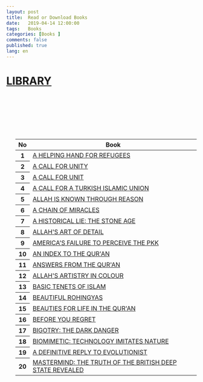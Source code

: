 ```yaml
---
layout: post
title:  Read or Download Books
date:   2019-04-14 12:00:00
tags:   Books
categories: [Books ]
comments: false
published: true
lang: en
---
```



<style type="text/css">
.tftable {font-size:12px;color:#333333;width:100%;border-width: 1px;border-color: #729ea5;border-collapse: collapse;}
.tftable th {font-size:12px;background-color:#acc8cc;border-width: 1px;padding: 8px;border-style: solid;border-color: #729ea5;text-align:left;}
.tftable tr {background-color:#d4e3e5;}
.tftable td {font-size:12px;border-width: 1px;padding: 8px;border-style: solid;border-color: #729ea5;}
.tftable tr:hover {background-color:#ffffff;}
</style>


<div class="collapse navbar-collapse" id="navbarSupportedContent">
            <a href="https://harun-yahya.github.io/index.html" ><h1><i class="fas fa-external-link-square-alt"></i> LIBRARY</h1></a>
             </div>
  
  </br>  </br>  </br> </br>  </br>  </br>
	<div class="seriesNote">
	<ul><table class="table table-hover">
  <thead>
    <tr>
      <th scope="col">No</th>
      <th scope="col">Book</th>
    </tr>
  </thead>
  <tbody> 
    <tr>
      <th scope="row">1</th>
      <td><a href="https://harun-yahya.github.io/HELPING-HAND-FOR-REFUGEES.html" target="_blank">A HELPING HAND FOR REFUGEES</a></td>
    </tr> 
    <tr>
      <th scope="row">2</th>
      <td><a href="https://harun-yahya.github.io/A-CALL-FOR-UNITY.html" target="_blank">A CALL FOR UNITY</a></td>
    </tr>
    <tr>
      <th scope="row">3</th>
      <td><a href="https://harun-yahya.github.io/A-CALL-FOR-A-UNITY.html" target="_blank">A CALL FOR UNIT</a></td>
    </tr> 
    <tr>
      <th scope="row">4</th>
      <td><a href="https://harun-yahya.github.io/A-CALL-FOR-A-TURKISH-ISLAMIC-UNION.html" target="_blank">A CALL FOR A TURKISH ISLAMIC UNION</a></td>
    </tr> 
    <tr>
      <th scope="row">5</th>
      <td><a href="https://harun-yahya.github.io/ALLAH-IS-KNOWN-THROUGH-REASON.html" target="_blank">ALLAH IS KNOWN THROUGH REASON</a></td>
    </tr>
    <tr>
      <th scope="row">6</th>
      <td><a href="https://harun-yahya.github.io/A-CHAIN-OF-MIRACLES.html" target="_blank">A CHAIN OF MIRACLES</a></td>
    </tr>
    <tr>
      <th scope="row">7</th>
      <td><a href="https://harun-yahya.github.io/A-HISTORICAL-LIE-THE-STONE-AGE.html" target="_blank">A HISTORICAL LIE: THE STONE AGE</a></td>
    </tr>
    <tr>
      <th scope="row">8</th>
      <td><a href="https://harun-yahya.github.io/ALLAHS-ART-OF-DETAIL.html" target="_blank">ALLAH'S ART OF DETAIL</a></td>
    </tr>
    <tr>
      <th scope="row">9</th>
      <td><a href="https://harun-yahya.github.io/AMERICAS-FAILURE-TO-PERCEIVE-THE-PKK.html" target="_blank">AMERICA'S FAILURE TO PERCEIVE THE PKK</a></td>
    </tr>
    <tr>
      <th scope="row">10</th>
      <td><a href="https://harun-yahya.github.io/AN-INDEX-TO-THE-QURAN.html" target="_blank">AN INDEX TO THE QUR'AN</a></td>
    </tr>
    <tr>
      <th scope="row">11</th>
      <td><a href="https://harun-yahya.github.io/ANSWERS-FROM-THE-QURAN.html" target="_blank">ANSWERS FROM THE QUR'AN</a></td>
    </tr>
    <tr>
      <th scope="row">12</th>
      <td><a href="https://harun-yahya.github.io/ALLAHS-ARTISTRY-IN-COLOUR.html" target="_blank">ALLAH'S ARTISTRY IN COLOUR</a></td>
    </tr>
    <tr>
      <th scope="row">13</th>
      <td><a href="https://harun-yahya.github.io/BASIC-TENETS-OF-ISLAM.html" target="_blank">BASIC TENETS OF ISLAM</a></td>
    </tr>
    <tr>
      <th scope="row">14</th>
      <td><a href="https://harun-yahya.github.io/BEAUTIFUL-ROHINGYAS.html" target="_blank">BEAUTIFUL ROHINGYAS</a></td>
    </tr>
    <tr>
      <th scope="row">15</th>
      <td><a href="https://harun-yahya.github.io/BEAUTIES-FOR-LIFE-IN-THE-QURAN.html" target="_blank">BEAUTIES FOR LIFE IN THE QUR'AN</a></td>
    </tr>
    <tr>
      <th scope="row">16</th>
      <td><a href="https://harun-yahya.github.io/BEFORE-YOU-REGRET.html" target="_blank">BEFORE YOU REGRET</a></td>
    </tr>
    <tr>
      <th scope="row">17</th>
      <td><a href="https://harun-yahya.github.io/BIGOTRY-THE-DARK-DANGER.html" target="_blank">BIGOTRY: THE DARK DANGER</a></td>
    </tr>
    <tr>
      <th scope="row">18</th>
      <td><a href="https://harun-yahya.github.io/BIOMIMETIC-TECHNOLOGY-IMITATES-NATURE.html" target="_blank">BIOMIMETIC: TECHNOLOGY IMITATES NATURE</a></td>
    </tr>
    <tr>
      <th scope="row">19</th>
      <td><a href="https://harun-yahya.github.io/A-DEFINITIVE-REPLY-TO-EVOLUTIONIST-PROPAGANDA.html" target="_blank">A DEFINITIVE REPLY TO EVOLUTIONIST</a></td>
    </tr>
    <tr>
      <th scope="row">20</th>
      <td><a href="https://harun-yahya.github.io/MASTERMIND-THE-TRUTH-OF-THE-BRITISH-DEEP-STATE-REVEALED.html" target="_blank">MASTERMIND: THE TRUTH OF THE BRITISH DEEP STATE REVEALED</a></td>
    </tr>
  </tbody>
</table> 
</ul>
</div>

